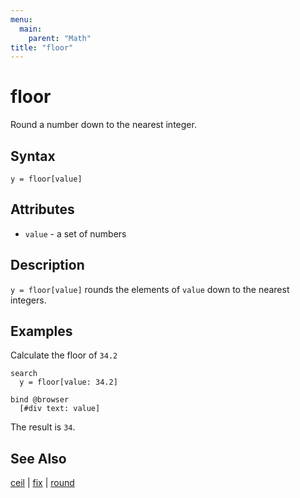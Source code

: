 ```yaml
---
menu:
  main:
    parent: "Math"
title: "floor"
---
```


# floor

Round a number down to the nearest integer.

## Syntax

```eve
y = floor[value]
```

## Attributes

- `value` - a set of numbers

## Description

`y = floor[value]` rounds the elements of `value` down to the nearest integers. 

## Examples

Calculate the floor of `34.2`

```eve
search
  y = floor[value: 34.2]

bind @browser
  [#div text: value]
```

The result is `34`.

## See Also

[ceil](ceil.md) | [fix](fix.md) | [round](round.md)